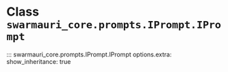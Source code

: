 # Class `swarmauri_core.prompts.IPrompt.IPrompt`

::: swarmauri_core.prompts.IPrompt.IPrompt
    options.extra:
      show_inheritance: true

